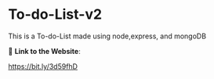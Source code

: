 # To-do-List-v2
This is a To-do-List made using node,express, and mongoDB

🔗  **Link to the Website**:

https://bit.ly/3d59fhD
